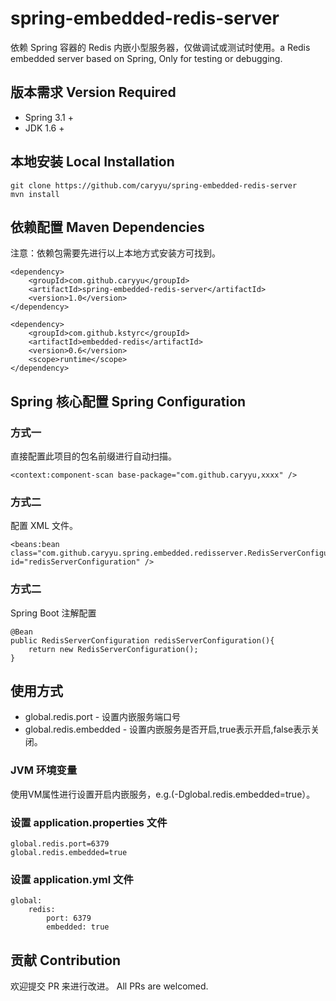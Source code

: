 # spring-embedded-redis-server
依赖 Spring 容器的 Redis 内嵌小型服务器，仅做调试或测试时使用。a Redis embedded server based on Spring, Only for testing or debugging.

## 版本需求 Version Required
* Spring 3.1 +
* JDK 1.6 +

## 本地安装 Local Installation
```
git clone https://github.com/caryyu/spring-embedded-redis-server
mvn install
```
## 依赖配置 Maven Dependencies
注意：依赖包需要先进行以上本地方式安装方可找到。
```
<dependency>
    <groupId>com.github.caryyu</groupId>
    <artifactId>spring-embedded-redis-server</artifactId>
    <version>1.0</version>
</dependency>

<dependency>
    <groupId>com.github.kstyrc</groupId>
    <artifactId>embedded-redis</artifactId>
    <version>0.6</version>
    <scope>runtime</scope>
</dependency>
```

## Spring 核心配置 Spring Configuration
### 方式一
直接配置此项目的包名前缀进行自动扫描。
```
<context:component-scan base-package="com.github.caryyu,xxxx" />
```
### 方式二
配置 XML 文件。
```
<beans:bean class="com.github.caryyu.spring.embedded.redisserver.RedisServerConfiguration" id="redisServerConfiguration" />
```
### 方式二
Spring Boot 注解配置
```
@Bean
public RedisServerConfiguration redisServerConfiguration(){
    return new RedisServerConfiguration();
}
```
## 使用方式 
* global.redis.port - 设置内嵌服务端口号
* global.redis.embedded - 设置内嵌服务是否开启,true表示开启,false表示关闭。
### JVM 环境变量
使用VM属性进行设置开启内嵌服务，e.g.(-Dglobal.redis.embedded=true）。
### 设置 application.properties 文件
```
global.redis.port=6379
global.redis.embedded=true    
```
### 设置 application.yml 文件
```
global:
    redis:
        port: 6379
        embedded: true
```
## 贡献 Contribution
欢迎提交 PR 来进行改进。 All PRs are welcomed.


